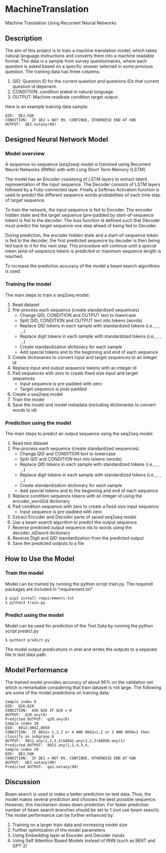 # MachineTranslation
Machine Translation Using Recurrent Neural Networks

## Description
The aim of this project is to train a machine translation model, which takes natural language instructions and converts them into a machine readable format. The data is a sample from survey questionnaires, where each question is asked based on a specific answer selected in some previous question. The training data has three columns:
1. QID: Question ID for the current question and questions IDs that current question id depenent.
2. CONDITION: condition stated in natural longuage.
3. OUTPUT: Machine readbale condition target output.

Here is an example training data sample:
```
QID:  QE2,hQK
CONDITION:  IF QE2 = NOT 99, CONTINUE, OTHERWISE END AT hQK
OUTPUT:  QE2.notany(99) 
```

## Designed Neural Network Model
### Model overview
A  sequence-to-sequence (seq2seq) model is trainined using Recurrent Neural Networks (RNNs) with with Long Short Term Memory (LSTM).

The model has an Encoder cosistsing of LSTM layers to extract latent representation of the input sequence. The Decoder consists of LSTM layers followed by a Fully-connected layer. Finally a Softmax Activation function is used to predict the different sequence words probabilities of each time step of target sequence.

To train the network, the input sequence is fed to Encoder. The encoder hidden state and the target sequence (pre-padded by start-of-sequence token) is fed to the decoder. The loss function id defined such that Decoder must predict the target sequence one step ahead of being fed to Decoder.

During prediction, the encoder hidden state and a start-of-sequence token is fed to the decoder, the first predicted sequence by decoder is then being fed back to it for the next step. This procedure will continue until a special token (end-of-sequence token) is predicted or maximum sequence length is reached.

To increase the prediction accuracy of the model a beam search algorithms is used.

### Training the model
The main steps to train a seq2seq model:
1. Read dataset
2. Pre-process each sequence (create standardized sequences)
   - Change QID, CONDITION and OUTPUT text to lowercase
   - Split QID, CONDITION and OUTPUT text into tokens (words)
   - Replace QID tokens in each sample with standardized tokens (i.e., <QID0>, <QID1>, ...)
   - Replace digit tokens in each sample with standardized tokens (i.e., <DGT0>, <DGT1>, ...)
   - Create standardization dictionary for each sample
   - Add special tokens <BOS> and <EOS> to the beginning and end of each sequence
3. Create dictionaries to convert input and target sequences to an integer id
4. Replace input and output sequence tokens with an integer id
5. Pad sequences with zero to create fixed size input and target sequences
   - Input sequence is pre-padded with zero
   - Target sequence is post-padded 
4. Create a seq2seq model
5. Train the model
6. Save the model and model metadata (including dictionaries to convert words to id)

### Prediction using the model
The main steps to predict an output sequence using the seq2seq model:
1. Read test dataset
2. Pre-process each sequence (create standardized sequences)
   - Change QID and CONDITION text to lowercase
   - Split QID and CONDITION text into tokens (words)
   - Replace QID tokens in each sample with standardized tokens (i.e., <QID0>, <QID1>, ...)
   - Replace digit tokens in each sample with standardized tokens (i.e., <DGT0>, <DGT1>, ...)
   - Create standardization dictionary for each sample
   - Add special tokens <BOS> and <EOS> to the beginning and end of each sequence
3. Replace condition sequence tokens with an integer id using the encoder_word2id dictionary
4. Pad condition sequence with zero to create a fixed size input sequence
   - Input sequence is pre-padded with zero
5. Extract Encoder and Decoder parts of saved seq2seq model
6. Use a beam search algorithm to predict the output sequence
7. Reverse predicted output sequence ids to words using the decoder_id2word dictionary 
8. Reverse Digit and QID standardization from the predicted output
9. Save the predicted outputs to a file


## How to Use the Model
### Train the model
Model can be trained by running the python script train.py. The required packages are included in “requirement.txt”
```
$ pip3 install requirements.txt
$ python3 train.py
```
### Predict using the model
Model can be used for prediction of the Test Data by running the python script predict.py 
```
$ python3 predict.py
```
The model output predicstions in shel and writes the outputs to a separate file in test data path.

## Model Performance
The trained model provides accuracy of about 95% on the validation set which is remarkable considering that train dataset is not large.
The following are some of the model predictions on training data:

```
Sample index 0
QID:  Q26,Q20
CONDITION:  ASK Q26 IF Q20 = 0
OUTPUT:  Q20.any(0) 
Predicted OUTPUT:  q20.any(0) 
Sample index 10
QID:  8012,8042,8050
CONDITION:  IF 8012= 1,2,3 or 4 AND 8042=1,2 or 3 AND 8050=1 then classify as subgroup A
OUTPUT:  8012.any(1,2,3,4)&8042.any(1,2,3)&8050.any(1) 
Predicted OUTPUT:  8012.any(1,2,4,3,4, 
Sample index 20
QID:  QE2,hQK
CONDITION:  IF QE2 = NOT 99, CONTINUE, OTHERWISE END AT hQK
OUTPUT:  QE2.notany(99) 
Predicted OUTPUT:  qe2.notany(99) 
```

## Discussion
Beam search is used to make a better prediction on test data. Thus, the model makes several prediction and chooses the best possible sequence. However, this mechanism slows down prediction. For faster prediction number of beam search branches should be set to 1 (not use beam search).
The model performance can be further enhanced by:
1. Training on a larger train data and increasing model size
2. Further optimization of the model parameters
3. Using Embedding layer at Encoder and Decoder inputs
4. Using Self Attention Based Models instead of RNN (such as BERT and GPT-2)
